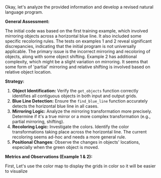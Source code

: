 Okay, let's analyze the provided information and develop a revised natural language program.

**General Assessment:**

The initial code was based on the first training example, which involved mirroring objects across a horizontal blue line. It also included some specific recoloring rules. The tests on examples 1 and 2 reveal significant discrepancies, indicating that the initial program is not universally applicable. The primary issue is the incorrect mirroring and recoloring of objects, along with some object shifting. Example 2 has additional complexity, which might be a slight variation on mirroring. It seems that some form of 'partial' mirroring and relative shifting is involved based on relative object location.

**Strategy:**

1.  **Object Identification:** Verify the `get_objects` function correctly identifies all contiguous objects in both input and output grids.
2.  **Blue Line Detection:** Ensure the `find_blue_line` function accurately detects the horizontal blue line in all cases.
3.  **Mirroring Logic:** Analyze the mirroring transformation more precisely. Determine if it's a true mirror or a more complex transformation (e.g., partial mirroring, shifting).
4. **Recoloring Logic:** Investigate the colors. Identify the color transformations taking place across the horizontal line. The current recoloring seems ad-hoc and needs a more general rule.
5. **Positional Changes**: Observe the changes in objects' locations, especially when the green object is moved.

**Metrics and Observations (Example 1 & 2):**

First, Let's use the color map to display the grids in color so it will be easier to visualize

